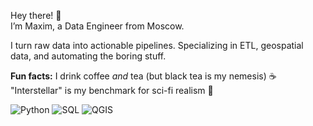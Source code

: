 Hey there! 👋  
I’m Maxim, a Data Engineer from Moscow.  

I turn raw data into actionable pipelines. Specializing in ETL, geospatial data, and automating the boring stuff.  

**Fun facts:**
I drink coffee *and* tea (but black tea is my nemesis) ☕
"Interstellar" is my benchmark for sci-fi realism 🚀

![Python](https://img.shields.io/badge/Python-3776AB?style=flat&logo=python&logoColor=white)
![SQL](https://img.shields.io/badge/SQL-4479A1?style=flat&logo=postgresql&logoColor=white)
![QGIS](https://img.shields.io/badge/QGIS-589632?style=flat&logo=qgis&logoColor=white)
